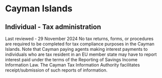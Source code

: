 # Cayman Islands
## Individual - Tax administration
Last reviewed - 29 November 2024
No tax returns, forms, or procedures are required to be completed for tax compliance purposes in the Cayman Islands.
Note that Cayman paying agents making interest payments to individuals who are tax resident in an EU member state may have to report interest paid under the terms of the Reporting of Savings Income Information Law. The Cayman Tax Information Authority facilitates receipt/submission of such reports of information.
